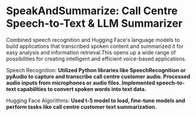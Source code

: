 # SpeakAndSummarize: Call Centre Speech-to-Text & LLM Summarizer
Combined speech recognition and Hugging Face's language models to build applications that transcribed spoken content and summarized it for easy analysis and information retrieval.This opens up a wide range of possibilities for creating intelligent and efficient voice-based applications.

Speech Recognition:
**Utilized Python libraries like SpeechRecognition or pyAudio to capture and transcribe call centre customer audio.
Processed audio inputs from microphones or audio files.
Implemented speech-to-text capabilities to convert spoken words into text data.**

Hugging Face Algorithms:
**Used t-5 model to load, fine-tune models and perform tasks like call centre customer text summarization.**
